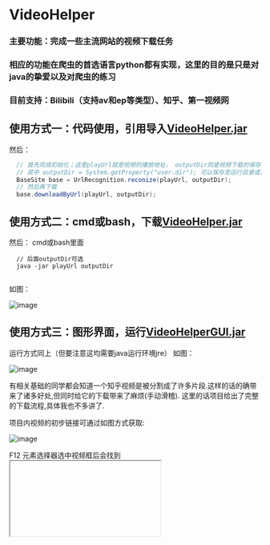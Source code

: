 # VideoHelper

### 主要功能：完成一些主流网站的视频下载任务
### 相应的功能在爬虫的首选语言python都有实现，这里的目的是只是对java的挚爱以及对爬虫的练习
### 目前支持：Bilibili（支持av和ep等类型）、知乎、第一视频网

## 使用方式一：代码使用，引用导入[VideoHelper.jar](https://github.com/asche910/VideoHelper/raw/master/VideoHelper.jar)
然后：
```JAVA
  // 首先完成初始化；这里playUrl就是视频的播放地址， outputDir则是视频下载的保存目录
  // 其中 outputDir = System.getProperty("user.dir"); 可以保存至运行目录或自定义
  BaseSite base = UrlRecognition.reconize(playUrl, outputDir);
  // 然后再下载
  base.downloadByUrl(playUrl, outputDir);

```

## 使用方式二：cmd或bash，下载[VideoHelper.jar](https://github.com/asche910/VideoHelper/raw/master/VideoHelper.jar)
然后：
cmd或bash里面
```
  // 后面outputDir可选
  java -jar playUrl outputDir
  
```
如图：

![image](https://github.com/asche910/VideoHelper/blob/master/screenshots/TIM%E6%88%AA%E5%9B%BE20181027201653.png)

## 使用方式三：图形界面，运行[VideoHelperGUI.jar](https://github.com/asche910/VideoHelper/raw/master/VideoHelperGUI.jar)
运行方式同上（但要注意这均需要java运行环境jre）
如图：

![image](https://github.com/asche910/VideoHelper/blob/master/screenshots/TIM%E6%88%AA%E5%9B%BE20181027212558.png)




有相关基础的同学都会知道一个知乎视频是被分割成了许多片段.这样的话的确带来了诸多好处,但同时给它的下载带来了麻烦(手动滑稽).
这里的话项目给出了完整的下载流程,具体我也不多讲了.

项目内视频的初步链接可通过如图方式获取:

![image](https://github.com/asche910/VideoHelper/blob/master/screenshots/Screenshot%20from%202018-09-17%2020-21-16.png)

F12 元素选择器选中视频框后会找到<iframe>标签,其中的src就是对应的视频初步链接
  

最后详细介绍参照这里:
https://www.cnblogs.com/apknet/p/9664987.html

